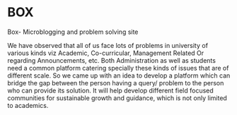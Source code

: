 # BOX
Box-  Microblogging and problem solving site

We have observed that all of us face lots of problems in university of various kinds viz 
Academic, Co-curricular, Management Related Or regarding Announcements, etc. Both 
Administration as well as students need a common platform catering specially these kinds 
of issues that are of different scale. 
So we came up with an idea to develop a platform which can bridge the gap between the 
person having a query/ problem to the person who can provide its solution.
It will help develop different field focused communities for sustainable growth and 
guidance, which is not only limited to academics.
